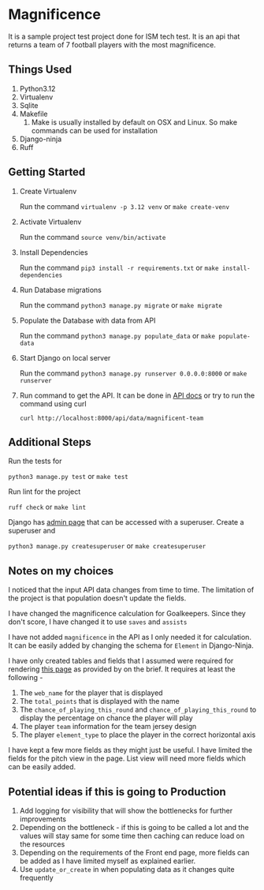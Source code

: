 # Magnificence

It is a sample project test project done for ISM tech test.  It is an api that returns a team of 7 football players with the most magnificence. 

## Things Used
1. Python3.12
2. Virtualenv
3. Sqlite
4. Makefile
   1. Make is usually installed by default on OSX and Linux.  So make commands can be used for installation
5. Django-ninja
6. Ruff


## Getting Started

1. Create Virtualenv 

    Run the command `virtualenv -p 3.12 venv` or `make create-venv`

2. Activate Virtualenv
    
    Run the command `source venv/bin/activate`

3. Install Dependencies

    Run the command `pip3 install -r requirements.txt` or `make install-dependencies`

4. Run Database migrations

    Run the command `python3 manage.py migrate` or `make migrate`

5. Populate the Database with data from API
   
    Run the command `python3 manage.py populate_data` or `make populate-data`

6. Start Django on local server
    
    Run the command `python3 manage.py runserver 0.0.0.0:8000` or `make runserver`

7. Run command to get the API.  It can be done in [API docs](http://localhost:8000/api/docs) or try to run the command using curl

    `curl http://localhost:8000/api/data/magnificent-team`


## Additional Steps

Run the tests for 
    
`python3 manage.py test` or `make test`

Run lint for the project

`ruff check` or `make lint`

Django has [admin page](http://localhost:8000/admin/) that can be accessed with a superuser.  Create a superuser and 

`python3 manage.py createsuperuser` or `make createsuperuser`

## Notes on my choices

I noticed that the input API data changes from time to time.  The limitation of the project is that population doesn't update the fields.

I have changed the magnificence calculation for Goalkeepers.  Since they don't score, I have changed it to use `saves` and `assists`

I have not added `magnificence` in the API as I only needed it for calculation.  It can be easily added by changing the schema for `Element` in Django-Ninja.

I have only created tables and fields that I assumed were required for rendering [this page](https://fantasy.premierleague.com/team-of-the-week/) as provided by on the brief.  It requires at least the following - 

1. The `web_name` for the player that is displayed
2. The `total_points` that is displayed with the name
3. The `chance_of_playing_this_round` and `chance_of_playing_this_round` to display the percentage on chance the player will play
4. The player `team` information for the team jersey design
5. The player `element_type` to place the player in the correct horizontal axis

I have kept a few more fields as they might just be useful.  I have limited the fields for the pitch view in the page.  List view will need more fields which can be easily added.

## Potential ideas if this is going to Production

1. Add logging for visibility that will show the bottlenecks for further improvements
2. Depending on the bottleneck - if this is going to be called a lot and the values will stay same for some time then caching can reduce load on the resources
3. Depending on the requirements of the Front end page, more fields can be added as I have limited myself as explained earlier.
4. Use `update_or_create` in when populating data as it changes quite frequently
